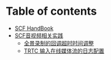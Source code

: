 # Table of contents

* [SCF HandBook](README.md)
* [SCF音视频相关实践](scf-yin-shi-pin-xiang-guan-shi-jian/README.md)
  * [全景录制的回调超时时间调整](SCF音视频相关实践/full-recored-fix-callback-timeout.md)
  * [TRTC 输入在线媒体流的日志配置](scf-yin-shi-pin-xiang-guan-shi-jian/trtc-cfs-log.md)
